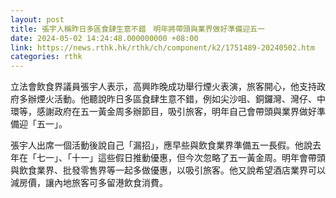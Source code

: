 ```yaml
---
layout: post
title: 張宇人稱昨日多區食肆生意不錯　明年將帶頭與業界做好準備迎五一
date: 2024-05-02 14:24:48.000000000 +08:00
link: https://news.rthk.hk/rthk/ch/component/k2/1751489-20240502.htm
categories: rthk
---
```


立法會飲食界議員張宇人表示，高興昨晚成功舉行煙火表演，旅客開心，他支持政府多辦煙火活動。他聽說昨日多區食肆生意不錯，例如尖沙咀、銅鑼灣、灣仔、中環等，感謝政府在五一黃金周多辦節目，吸引旅客，明年自己會帶頭與業界做好準備迎「五一」。

張宇人出席一個活動後說自己「漏招」，應早些與飲食業界準備五一長假。他說去年在「七一」、「十一」這些假日推動優惠，但今次忽略了五一黃金周。明年會帶頭與飲食業界、批發零售界等一起多做優惠，以吸引旅客。他又說希望酒店業界可以減房價，讓內地旅客可多留港飲食消費。
